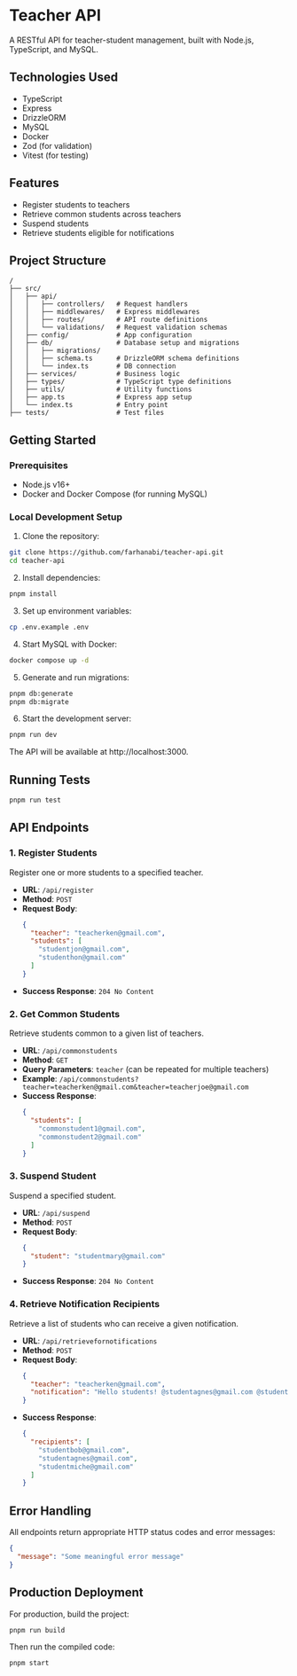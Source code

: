 # Teacher API

A RESTful API for teacher-student management, built with Node.js, TypeScript, and MySQL.

## Technologies Used

- TypeScript
- Express
- DrizzleORM
- MySQL
- Docker
- Zod (for validation)
- Vitest (for testing)

## Features

- Register students to teachers
- Retrieve common students across teachers
- Suspend students
- Retrieve students eligible for notifications

## Project Structure

```
/
├── src/
│   ├── api/
│   │   ├── controllers/   # Request handlers
│   │   ├── middlewares/   # Express middlewares
│   │   ├── routes/        # API route definitions
│   │   └── validations/   # Request validation schemas
│   ├── config/            # App configuration
│   ├── db/                # Database setup and migrations
│   │   ├── migrations/
│   │   ├── schema.ts      # DrizzleORM schema definitions
│   │   └── index.ts       # DB connection
│   ├── services/          # Business logic
│   ├── types/             # TypeScript type definitions
│   ├── utils/             # Utility functions
│   ├── app.ts             # Express app setup
│   └── index.ts           # Entry point
├── tests/                 # Test files
```

## Getting Started

### Prerequisites

- Node.js v16+
- Docker and Docker Compose (for running MySQL)

### Local Development Setup

1. Clone the repository:

```bash
git clone https://github.com/farhanabi/teacher-api.git
cd teacher-api
```

2. Install dependencies:

```bash
pnpm install
```

3. Set up environment variables:

```bash
cp .env.example .env
```

4. Start MySQL with Docker:

```bash
docker compose up -d
```

5. Generate and run migrations:

```bash
pnpm db:generate
pnpm db:migrate
```

6. Start the development server:

```bash
pnpm run dev
```

The API will be available at http://localhost:3000.

## Running Tests

```bash
pnpm run test
```

## API Endpoints

### 1. Register Students

Register one or more students to a specified teacher.

- **URL**: `/api/register`
- **Method**: `POST`
- **Request Body**:
  ```json
  {
    "teacher": "teacherken@gmail.com",
    "students": [
      "studentjon@gmail.com",
      "studenthon@gmail.com"
    ]
  }
  ```
- **Success Response**: `204 No Content`

### 2. Get Common Students

Retrieve students common to a given list of teachers.

- **URL**: `/api/commonstudents`
- **Method**: `GET`
- **Query Parameters**: `teacher` (can be repeated for multiple teachers)
- **Example**: `/api/commonstudents?teacher=teacherken@gmail.com&teacher=teacherjoe@gmail.com`
- **Success Response**:
  ```json
  {
    "students": [
      "commonstudent1@gmail.com",
      "commonstudent2@gmail.com"
    ]
  }
  ```

### 3. Suspend Student

Suspend a specified student.

- **URL**: `/api/suspend`
- **Method**: `POST`
- **Request Body**:
  ```json
  {
    "student": "studentmary@gmail.com"
  }
  ```
- **Success Response**: `204 No Content`

### 4. Retrieve Notification Recipients

Retrieve a list of students who can receive a given notification.

- **URL**: `/api/retrievefornotifications`
- **Method**: `POST`
- **Request Body**:
  ```json
  {
    "teacher": "teacherken@gmail.com",
    "notification": "Hello students! @studentagnes@gmail.com @studentmiche@gmail.com"
  }
  ```
- **Success Response**:
  ```json
  {
    "recipients": [
      "studentbob@gmail.com",
      "studentagnes@gmail.com",
      "studentmiche@gmail.com"
    ]
  }
  ```

## Error Handling

All endpoints return appropriate HTTP status codes and error messages:

```json
{
  "message": "Some meaningful error message"
}
```

## Production Deployment

For production, build the project:

```bash
pnpm run build
```

Then run the compiled code:

```bash
pnpm start
```
